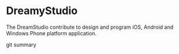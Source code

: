 DreamyStudio
============
The DreamStudio contribute to design and program iOS, Android and Windows Phone platform application. 

git summary
